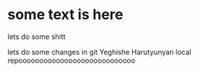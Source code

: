 # some text is here
lets do some shitt

lets do some changes in git 
Yeghishe Harutyunyan
local repoooooooooooooooooooooooooooo
